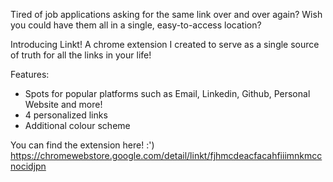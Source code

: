 Tired of job applications asking for the same link over and over again? Wish you could have them all in a single, easy-to-access location?

Introducing Linkt! A chrome extension I created to serve as a single source of truth for all the links in your life!

Features:
- Spots for popular platforms such as Email, Linkedin, Github, Personal Website and more!
- 4 personalized links
- Additional colour scheme

You can find the extension here! :')
https://chromewebstore.google.com/detail/linkt/fjhmcdeacfacahfiiimnkmccnocidjpn
